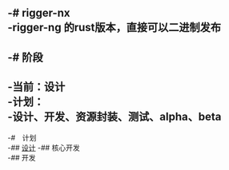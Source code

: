 -# rigger-nx	
-rigger-ng 的rust版本，直接可以二进制发布	
-	
-# 阶段	
-	
-当前：设计	
-计划：	
-设计、开发、资源封装、测试、alpha、beta	
-	
-#　计划	
-## [设计](https://github.com/xcodecraft/rigger-nx/blob/master/doc/design.md)	
-## 核心开发	
-## 开发
